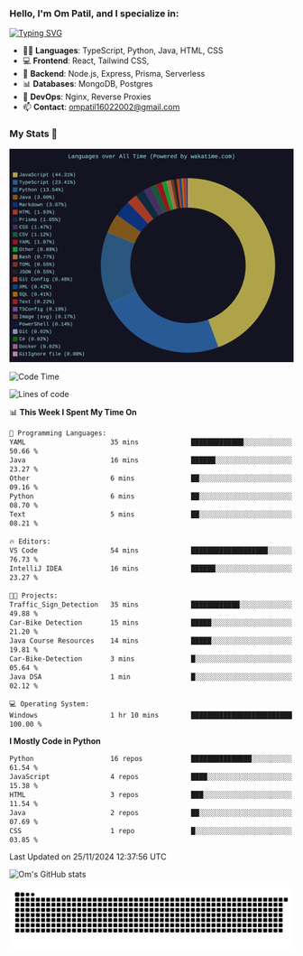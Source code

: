 <h3>Hello, I'm Om Patil, and I specialize in:</h3>

[![Typing SVG](https://readme-typing-svg.demolab.com?font=Fira+Code&pause=1000&color=00F7F6&width=435&lines=Full+Stack+Developer;Node.js+Backend+Developer;React+Frontend+Developer)](https://git.io/typing-svg)

<ul>
  <li>👨‍💻 <strong>Languages</strong>: TypeScript, Python, Java, HTML, CSS</li>
  <li>💻 <strong>Frontend</strong>: React, Tailwind CSS,  </li>
  <li>🦄 <strong>Backend</strong>: Node.js, Express, Prisma, Serverless </li>
  <li>📊 <strong>Databases</strong>: MongoDB, Postgres</li>
  <li>🚀 <strong>DevOps</strong>: Nginx, Reverse Proxies</li>
  <li>📫 <strong>Contact</strong>: <a href="mailto:ompatil16022002@gmail.com">ompatil16022002@gmail.com</a></li>
</ul>


<h3>My Stats 💯</h3>

<img src="wakatime-stats.svg" alt="Wakatime Stats" width="600"/>

<!--  [![Top Langs](https://github-readme-stats.vercel.app/api/top-langs/?username=9OmP&layout=compact&theme=radical)](https://github.com/anuraghazra/github-readme-stats) -->

<!--START_SECTION:waka-->
![Code Time](http://img.shields.io/badge/Code%20Time-108%20hrs%208%20mins-blue)

![Lines of code](https://img.shields.io/badge/From%20Hello%20World%20I%27ve%20Written-1.5%20million%20lines%20of%20code-blue)

📊 **This Week I Spent My Time On** 

```text
💬 Programming Languages: 
YAML                     35 mins             █████████████░░░░░░░░░░░░   50.66 % 
Java                     16 mins             ██████░░░░░░░░░░░░░░░░░░░   23.27 % 
Other                    6 mins              ██░░░░░░░░░░░░░░░░░░░░░░░   09.16 % 
Python                   6 mins              ██░░░░░░░░░░░░░░░░░░░░░░░   08.70 % 
Text                     5 mins              ██░░░░░░░░░░░░░░░░░░░░░░░   08.21 % 

🔥 Editors: 
VS Code                  54 mins             ███████████████████░░░░░░   76.73 % 
IntelliJ IDEA            16 mins             ██████░░░░░░░░░░░░░░░░░░░   23.27 % 

🐱‍💻 Projects: 
Traffic_Sign_Detection   35 mins             ████████████░░░░░░░░░░░░░   49.88 % 
Car-Bike Detection       15 mins             █████░░░░░░░░░░░░░░░░░░░░   21.20 % 
Java Course Resources    14 mins             █████░░░░░░░░░░░░░░░░░░░░   19.81 % 
Car-Bike-Detection       3 mins              █░░░░░░░░░░░░░░░░░░░░░░░░   05.64 % 
Java DSA                 1 min               █░░░░░░░░░░░░░░░░░░░░░░░░   02.12 % 

💻 Operating System: 
Windows                  1 hr 10 mins        █████████████████████████   100.00 % 
```

**I Mostly Code in Python** 

```text
Python                   16 repos            ███████████████░░░░░░░░░░   61.54 % 
JavaScript               4 repos             ████░░░░░░░░░░░░░░░░░░░░░   15.38 % 
HTML                     3 repos             ███░░░░░░░░░░░░░░░░░░░░░░   11.54 % 
Java                     2 repos             ██░░░░░░░░░░░░░░░░░░░░░░░   07.69 % 
CSS                      1 repo              █░░░░░░░░░░░░░░░░░░░░░░░░   03.85 % 
```




 Last Updated on 25/11/2024 12:37:56 UTC
<!--END_SECTION:waka-->

![Om's GitHub stats](https://github-readme-stats.vercel.app/api?username=9OmP&show_icons=true&theme=radical)

![snake gif](https://github.com/9OmP/9OmP/blob/output/github-contribution-grid-snake-dark.svg)


